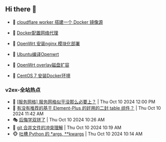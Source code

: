 ## Hi there 👋

<!--
**dkyg666/dkyg666** is a ✨ _special_ ✨ repository because its `README.md` (this file) appears on your GitHub profile.

Here are some ideas to get you started:

- 🔭 I’m currently working on ...
- 🌱 I’m currently learning ...
- 👯 I’m looking to collaborate on ...
- 🤔 I’m looking for help with ...
- 💬 Ask me about ...
- 📫 How to reach me: ...
- 😄 Pronouns: ...
- ⚡ Fun fact: ...
-->

<!-- BLOG-POST-LIST:START -->
- 🦩 [cloudflare worker 搭建一个 Docker 镜像源](http://blog.1996099.xyz/archives/cloudflare-worker-da-jian-yi-ge-docker-jing-xiang-zhan) 

- 🚦 [Docker配置网络代理](http://blog.1996099.xyz/archives/dockerpei-zhi-wang-luo-dai-li) 

- 🫶 [OpenWrt 安装nginx 模块化部署](http://blog.1996099.xyz/archives/openwrt-an-zhuang-nginx-mo-kuai-hua-bu-shu) 

- 🦄 [Ubuntu编译Openwrt](http://blog.1996099.xyz/archives/ubuntuzi-bian-yi-openwrt) 

- 🐻 [OpenWrt overlay磁盘扩容](http://blog.1996099.xyz/archives/openwrt-overlay) 

- 🤖 [CentOS 7 安装Docker环境](http://blog.1996099.xyz/archives/centos-docker) 
<!-- BLOG-POST-LIST:END -->

### v2ex-全站热点
<!-- v2ex:START -->
- 🥸 [[服务网格] 服务网格似乎没那么必要上？](https://www.v2ex.com/t/1079010#reply1) | Thu Oct 10 2024 12:00 PM
- 🤗 [有没有推荐的基于 Element-Plus 的好用的二封 table 组件？](https://www.v2ex.com/t/1079005#reply2) | Thu Oct 10 2024 11:42 AM
- 🎭 [后悔学双拼了](https://www.v2ex.com/t/1078992#reply52) | Thu Oct 10 2024 10:26 AM
- 🥷 [git 合并文件的冲突理解](https://www.v2ex.com/t/1078988#reply3) | Thu Oct 10 2024 10:19 AM
- 🐵 [吐槽 Python 的 *args, **kwargs](https://www.v2ex.com/t/1078986#reply14) | Thu Oct 10 2024 10:14 AM<!-- v2ex:END -->

